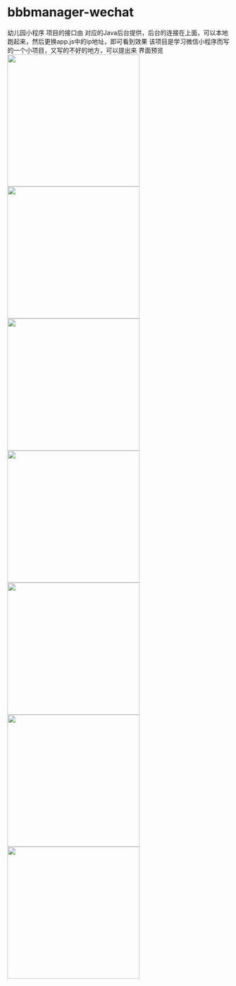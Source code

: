 # bbbmanager-wechat
幼儿园小程序 
项目的接口由 对应的Java后台提供，后台的连接在上面，可以本地跑起来，然后更换app.js中的ip地址，即可看到效果
该项目是学习微信小程序而写的一个小项目，又写的不好的地方，可以提出来
界面预览
<img src="http://pispn94t7.bkt.clouddn.com/WechatIMG73.jpeg" width="300" />
<img src="http://pispn94t7.bkt.clouddn.com/WechatIMG70.jpeg" width="300" />
<img src="http://pispn94t7.bkt.clouddn.com/WechatIMG71.jpeg" width="300" />
<img src="http://pispn94t7.bkt.clouddn.com/WechatIMG72.jpeg" width="300" />
<img src="http://pispn94t7.bkt.clouddn.com/WechatIMG74.jpeg" width="300" />
<img src="http://pispn94t7.bkt.clouddn.com/WechatIMG75.jpeg" width="300" />
<img src="http://pispn94t7.bkt.clouddn.com/WechatIMG76.jpeg" width="300" />
